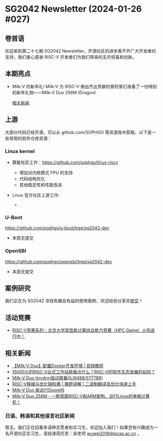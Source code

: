 # SG2042 Newsletter (2024-01-26 #027)

## 卷首语

欢迎来到第二十七期 SG2042 Newsletter。开源社区的进步离不开广大开发者的支持，我们衷心感谢 RISC-V 开发者们为我们带来的无尽惊喜和创新。

## 本期亮点

+ Milk-V 的新年礼! Milk-V 为 RISC-V 做出杰出贡献的冒险家们准备了一份特别的新年礼物——Milk-V Duo 256M (Dragon)

  [相关新闻](https://community.milkv.io/t/milk-v-new-years-gift-from-milk-v/1242/18)

## 上游


大部分代码已经开源，可以从 github.com/SOPHGO 等资源库中获取。以下是一些常用的软件仓库资源：

### Linux kernel

+ 算能社区工作：https://github.com/sophgo/linux-riscv

  +  增加对内核模式 FPU 的支持
  +  代码结构优化
  +  其他稳定性和性能改进

+ Linux 官方社区上游工作:

  + 

### U-Boot

https://github.com/sophgo/u-boot/tree/sg2042-dev

+ 本周无提交

### OpenSBI

https://github.com/sophgo/opensbi/tree/sg2042-dev 

+ 本周无提交

## 案例研究

我们正在为 SG2042 寻找有趣且有益的使用案例，欢迎经验分享并[提交](https://github.com/sophgocommunity/SG2042-Newsletter/pulls)！

## 活动竞赛

+ [RISC-V竞赛系列｜北京大学高性能计算综合能力竞赛（HPC Game）火热进行中！][event-1]

[event-1]:https://mp.weixin.qq.com/s/qsGsRoE8R06um9naedXcPQ

## 相关新闻

+ [【Milk-V Duo】配置Docker开发环境 | 视频教程][news-1]
+ [15000元的RISC-V台式工作站能做点什么？RISC-V的软件生态发展的如何？][news-2]
+ [Milk-V Duo tinydrm驱动屏幕(ILI9488/ST7789)][news-3]
+ [RISC-V移植与优化锦标赛 | 赛题讲解 | 二进制翻译及优化快速上手][news-4]
+ [Milk-V Duo 能运行Doom吗][news-5]
+ [Milk-V Duo 256M - 一款搭载RISC-V和ARM架构、运行Linux的单板计算机！][news-6]

[news-1]:https://www.bilibili.com/video/BV1gK411h7YP
[news-2]:https://www.bilibili.com/video/BV1Fg4y127hp
[news-3]:https://community.milkv.io/t/milk-v-duo-tinydrm-ili9488-st7789/1223
[news-4]:https://www.bilibili.com/video/BV1YQ4y1w7aJ
[news-5]:https://www.youtube.com/shorts/NLoyGtbJgpc
[news-6]:https://www.youtube.com/watch?v=wmmTYOXtESg

### 日语、韩语和其他语言社区新闻

暂无。我们正在招募多语种志愿者和实习生，欢迎加入我们！如果您有兴趣成为一名开源社区实习生，请投递简历至：吴老师 [wuwei2016@iscas.ac.cn](mailto:wuwei2016@iscas.ac.cn) 。